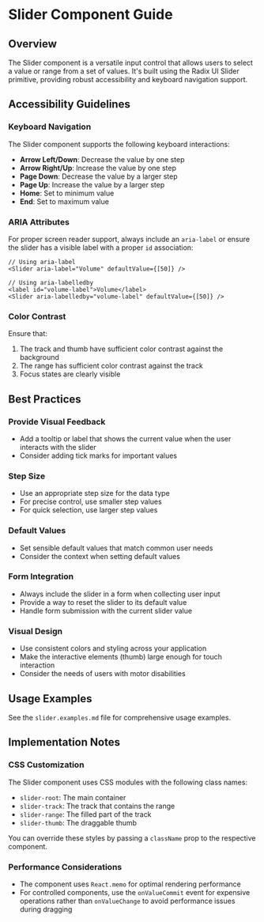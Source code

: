 # Slider Component Guide

## Overview

The Slider component is a versatile input control that allows users to select a value or range from a set of values. It's built using the Radix UI Slider primitive, providing robust accessibility and keyboard navigation support.

## Accessibility Guidelines

### Keyboard Navigation

The Slider component supports the following keyboard interactions:

- **Arrow Left/Down**: Decrease the value by one step
- **Arrow Right/Up**: Increase the value by one step
- **Page Down**: Decrease the value by a larger step
- **Page Up**: Increase the value by a larger step
- **Home**: Set to minimum value
- **End**: Set to maximum value

### ARIA Attributes

For proper screen reader support, always include an `aria-label` or ensure the slider has a visible label with a proper `id` association:

```tsx
// Using aria-label
<Slider aria-label="Volume" defaultValue={[50]} />

// Using aria-labelledby
<label id="volume-label">Volume</label>
<Slider aria-labelledby="volume-label" defaultValue={[50]} />
```

### Color Contrast

Ensure that:

1. The track and thumb have sufficient color contrast against the background
2. The range has sufficient color contrast against the track
3. Focus states are clearly visible

## Best Practices

### Provide Visual Feedback

- Add a tooltip or label that shows the current value when the user interacts with the slider
- Consider adding tick marks for important values

### Step Size

- Use an appropriate step size for the data type
- For precise control, use smaller step values
- For quick selection, use larger step values

### Default Values

- Set sensible default values that match common user needs
- Consider the context when setting default values

### Form Integration

- Always include the slider in a form when collecting user input
- Provide a way to reset the slider to its default value
- Handle form submission with the current slider value

### Visual Design

- Use consistent colors and styling across your application
- Make the interactive elements (thumb) large enough for touch interaction
- Consider the needs of users with motor disabilities

## Usage Examples

See the `slider.examples.md` file for comprehensive usage examples.

## Implementation Notes

### CSS Customization

The Slider component uses CSS modules with the following class names:

- `slider-root`: The main container
- `slider-track`: The track that contains the range
- `slider-range`: The filled part of the track
- `slider-thumb`: The draggable thumb

You can override these styles by passing a `className` prop to the respective component.

### Performance Considerations

- The component uses `React.memo` for optimal rendering performance
- For controlled components, use the `onValueCommit` event for expensive operations rather than `onValueChange` to avoid performance issues during dragging
